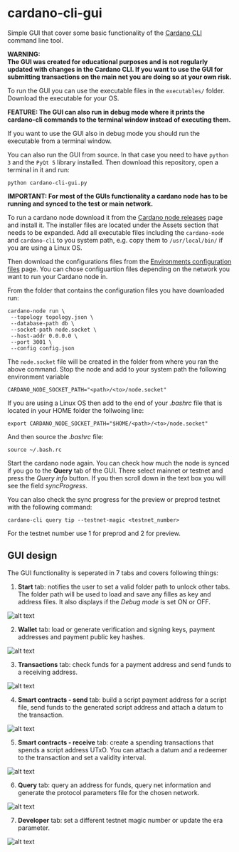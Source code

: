 # cardano-cli-gui
Simple GUI that cover some basic functionality of the 
[Cardano CLI](https://github.com/input-output-hk/cardano-cli) 
command line tool.

**WARNING:** <br/>
**The GUI was created for educational purposes and is not regularly updated with changes in the Cardano CLI. If you want to use the GUI for submitting transactions on the main net you are doing so at your own risk.**

To run the GUI you can use the executable files in the `executables/` folder. Download 
the executable for your OS. 

**FEATURE: The GUI can also run in debug mode where it prints the cardano-cli commands to the terminal window instead of executing them.**

If you want to use the GUI also in debug mode you should run the executable from a terminal window. 

You can also run the GUI from source. In that case you need to have `python 3` and the `PyQt 5` 
library installed. Then download this repository, open a terminal in it and run:  
```console
python cardano-cli-gui.py
```

**IMPORTANT: For most of the GUIs functionality a cardano node has to be running and synced to the test or main network.**

To run a cardano node download it from the [Cardano node releases](https://github.com/input-output-hk/cardano-node/releases) page and install it. The installer files are located under the Assets section that needs to be expanded. Add all executable files including the `cardano-node` and `cardano-cli` to you system path, e.g. copy them to `/usr/local/bin/` if you are using a Linux OS. 

Then download the configurations files from the [Environments configuration files](https://book.world.dev.cardano.org/environments.html) page. You can chose configuartion files depending on the network you want to run your Cardano node in. 

From the folder that contains the configuration files you have downloaded run:  
```console
cardano-node run \
 --topology topology.json \
 --database-path db \
 --socket-path node.socket \
 --host-addr 0.0.0.0 \
 --port 3001 \
 --config config.json
```

The `node.socket` file will be created in the folder from where you ran the above command. 
Stop the node and add to your system path the following environment variable
```console
CARDANO_NODE_SOCKET_PATH="<path>/<to>/node.socket"
```
If you are using a Linux OS then add to the end of your *.bashrc* file that is located in your HOME folder the follwoing line:
```console
export CARDANO_NODE_SOCKET_PATH="$HOME/<path>/<to>/node.socket"
```
And then source the *.bashrc* file:
```console
source ~/.bash.rc
```
Start the cardano node again. You can check how much the node is synced if you go to the **Query** tab of the GUI. 
There select mainnet or testnet and press the *Query info* button. If you then scroll down in the text box you will see the field *syncProgress*. 

You can also check the sync progress for the preview or preprod testnet with the following command: 
```console
cardano-cli query tip --testnet-magic <testnet_number> 
```
For the testnet number use 1 for preprod and 2 for preview. 

GUI design
----------

The GUI functionality is seperated in 7 tabs and covers following things:

1. **Start** tab: notifies the user to set a valid folder path to unlock other tabs. 
The folder path will be used to load and save any filles as key and address files. It also
displays if the *Debug mode* is set ON or OFF.  

![alt text](https://github.com/input-output-hk/cardano-cli-gui/blob/main/images/start.png) 

2. **Wallet** tab: load or generate verification and signing keys, payment addresses and 
payment public key hashes.  

![alt text](https://github.com/input-output-hk/cardano-cli-gui/blob/main/images/wallet.png)

3. **Transactions** tab: check funds for a payment address and send funds to a receiving address.  

![alt text](https://github.com/input-output-hk/cardano-cli-gui/blob/main/images/transactions.png)

4. **Smart contracts - send** tab: build a script payment address for a script file, send funds 
to the generated script address and attach a datum to the transaction.  

![alt text](https://github.com/input-output-hk/cardano-cli-gui/blob/main/images/smart_contracts_send.png)

5. **Smart contracts - receive** tab: create a spending transactions that spends a script address UTxO. 
You can attach a datum and a redeemer to the transaction and set a validity interval.  

![alt text](https://github.com/input-output-hk/cardano-cli-gui/blob/main/images/smart_contracts_receive.png)

6. **Query** tab: query an address for funds, query net information and generate
the protocol parameters file for the chosen network.  

![alt text](https://github.com/input-output-hk/cardano-cli-gui/blob/main/images/query.png)

7. **Developer** tab: set a different testnet magic number or update the era parameter.  

![alt text](https://github.com/input-output-hk/cardano-cli-gui/blob/main/images/developer.png)
